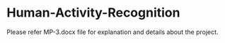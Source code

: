 # Human-Activity-Recognition

Please refer MP-3.docx file for explanation and details about the project.
